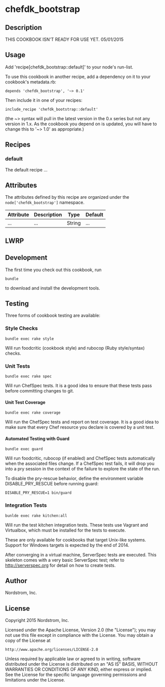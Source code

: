 # chefdk_bootstrap

## Description

THIS COOKBOOK ISN'T READY FOR USE YET. 05/01/2015

## Usage

Add 'recipe[chefdk_bootstrap::default]' to your node's run-list.

To use this cookbook in another recipe, add a dependency on it to your
cookbook's metadata.rb:

    depends 'chefdk_bootstrap', '~> 0.1'

Then include it in one of your recipes:

    include_recipe 'chefdk_bootstrap::default'

(the ~> syntax will pull in the latest version in the 0.x series but
not any version in 1.x.  As the cookbook you depend on is updated, you
will have to change this to '~> 1.0' as appropriate.)

## Recipes

### default

The default recipe ...

## Attributes

The attributes defined by this recipe are organized under the
`node['chefdk_bootstrap']` namespace.

Attribute | Description | Type   | Default
----------|-------------|--------|--------
...       | ...         | String | ...

## LWRP

## Development

The first time you check out this cookbook, run

    bundle

to download and install the development tools.

## Testing

Three forms of cookbook testing are available:

### Style Checks

    bundle exec rake style

Will run foodcritic (cookbook style) and rubocop (Ruby style/syntax)
checks.

### Unit Tests

    bundle exec rake spec

Will run ChefSpec tests.  It is a good idea to ensure that these
tests pass before committing changes to git.

#### Unit Test Coverage

    bundle exec rake coverage

Will run the ChefSpec tests and report on test coverage.  It is a
good idea to make sure that every Chef resource you declare is covered
by a unit test.

#### Automated Testing with Guard

    bundle exec guard

Will run foodcritic, rubocop (if enabled) and ChefSpec tests
automatically when the associated files change.  If a ChefSpec test
fails, it will drop you into a pry session in the context of the
failure to explore the state of the run.

To disable the pry-rescue behavior, define the environment variable
DISABLE_PRY_RESCUE before running guard:

    DISABLE_PRY_RESCUE=1 bin/guard

### Integration Tests

    bunlde exec rake kitchen:all

Will run the test kitchen integration tests.  These tests use Vagrant
and Virtualbox, which must be installed for the tests to execute.

These are only available for cookbooks that target Unix-like systems.
Support for Windows targets is expected by the end of 2014.

After converging in a virtual machine, ServerSpec tests are executed.
This skeleton comes with a very basic ServerSpec test; refer to
http://serverspec.org for detail on how to create tests.

## Author

Nordstrom, Inc.

## License

Copyright 2015 Nordstrom, Inc.

Licensed under the Apache License, Version 2.0 (the "License");
you may not use this file except in compliance with the License.
You may obtain a copy of the License at

    http://www.apache.org/licenses/LICENSE-2.0

Unless required by applicable law or agreed to in writing, software
distributed under the License is distributed on an "AS IS" BASIS,
WITHOUT WARRANTIES OR CONDITIONS OF ANY KIND, either express or implied.
See the License for the specific language governing permissions and
limitations under the License.
